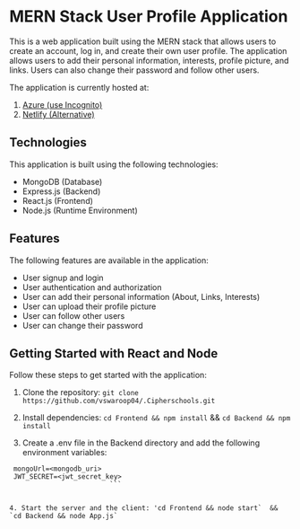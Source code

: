 # MERN Stack User Profile Application

This is a web application built using the MERN stack that allows users to create an account, log in, and create their own user profile. The application allows users to add their personal information, interests, profile picture, and links. Users can also change their password and follow other users.

The application is currently hosted at:

 1. [Azure (use Incognito)](http://vswaroop04.centralindia.cloudapp.azure.com:3003/)
 2. [Netlify (Alternative)](https://rad-puffpuff-2b16cc.netlify.app/)


## Technologies

This application is built using the following technologies:

- MongoDB (Database)
- Express.js (Backend)
- React.js (Frontend)
- Node.js (Runtime Environment)

## Features

The following features are available in the application:

- User signup and login
- User authentication and authorization
- User can add their personal information (About, Links, Interests)
- User can upload their profile picture
- User can follow other users
- User can change their password

## Getting Started with React and Node

Follow these steps to get started with the application:

1. Clone the repository:  `git clone https://github.com/vswaroop04/.Cipherschools.git`

2. Install dependencies:   `cd Frontend && npm install`  &&  `cd Backend && npm install`

3. Create a .env file in the Backend directory and add the following environment variables:
  
  ``` .env
   mongoUrl=<mongodb_uri>
   JWT_SECRET=<jwt_secret_key>
                           ```

 
4. Start the server and the client: 'cd Frontend && node start`  &&  `cd Backend && node App.js`







 

